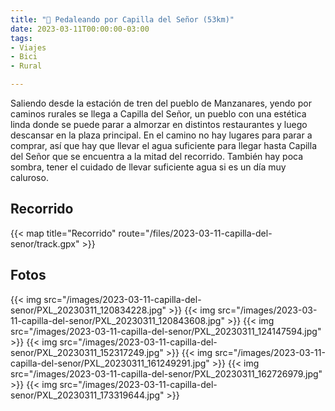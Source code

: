 ```yaml
---
title: "🚴 Pedaleando por Capilla del Señor (53km)"
date: 2023-03-11T00:00:00-03:00
tags:
- Viajes
- Bici
- Rural

---
```


Saliendo desde la estación de tren del pueblo de Manzanares, yendo por caminos rurales se llega a Capilla del Señor, un pueblo con una estética linda donde se puede parar a almorzar en distintos restaurantes y luego descansar en la plaza principal.
En el camino no hay lugares para parar a comprar, así que hay que llevar el agua suficiente para llegar hasta Capilla del Señor que se encuentra a la mitad del recorrido. También hay poca sombra, tener el cuidado de llevar suficiente agua si es un día muy caluroso.

## Recorrido

{{< map title="Recorrido" route="/files/2023-03-11-capilla-del-senor/track.gpx" >}}

## Fotos

{{< img src="/images/2023-03-11-capilla-del-senor/PXL_20230311_120834228.jpg" >}}
{{< img src="/images/2023-03-11-capilla-del-senor/PXL_20230311_120843608.jpg" >}}
{{< img src="/images/2023-03-11-capilla-del-senor/PXL_20230311_124147594.jpg" >}}
{{< img src="/images/2023-03-11-capilla-del-senor/PXL_20230311_152317249.jpg" >}}
{{< img src="/images/2023-03-11-capilla-del-senor/PXL_20230311_161249291.jpg" >}}
{{< img src="/images/2023-03-11-capilla-del-senor/PXL_20230311_162726979.jpg" >}}
{{< img src="/images/2023-03-11-capilla-del-senor/PXL_20230311_173319644.jpg" >}}